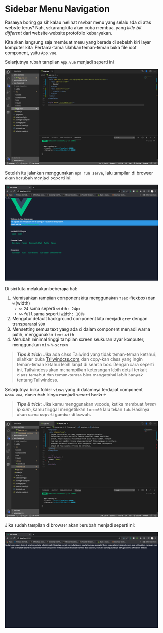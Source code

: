 # Sidebar Menu Navigation

Rasanya boring ga sih kalau melihat navbar menu yang selalu ada di atas website terus? Nah, sekarang kita akan coba membuat yang *little bit different* dari website-website protofolio kebanyakan.

Kita akan langsung saja membuat menu yang berada di sebelah kiri layar komputer kita. Pertama-tama silahkan teman-teman buka file root component, yaitu `App.vue`.

Selanjutnya rubah tampilan `App.vue` menjadi seperti ini:

![sidebar](img/1.png)

Setelah itu jalankan menggunakan `npm run serve`, lalu tampilan di browser akan berubah menjadi seperti ini:

![browser](img/2.png)

Di sini kita melakukan beberapa hal:

1. Memisahkan tampilan component kita menggunakan `flex` (flexbox) dan `w` (width)
    * `w-24` sama seperti `width: 24px`
    * `w-full` sama seperti `width: 100%`
2. Mengatur default background component kita menjadi `grey` dengan transparansi `900`
3. Mensetting semua text yang ada di dalam component menjadi warna putih, menggunakan `text-with`
4. Merubah minimal tinggi tampilan screen seukuran layar komputer, menggunakan `min-h-screen`

> ***Tips & trick:*** Jika ada class Tailwind yang tidak teman-teman ketahui, silahkan buka [Tailwindcss.com](https://tailwindcss.com/), dan copy-kan class yang ingin teman-teman ketahui lebih lanjut di search box. Dengan cara seperti ini, Tailwindcss akan menampilkan keterangan lebih detail terkait class tersebut dan teman-teman bisa mengetahui lebih banyak tentang Tailwindcss.

Selanjutnya buka folder `views` yang di dalamnya terdapat component `Home.vue`, dan rubah isinya menjadi seperti berikut:

> ***Tips & trick:*** Jika kamu menggunakan vscode, ketika membuat *lorem ip sum*, kamu tinggal mengetikkan `lorem50` lalu tekan `tab`. Hasilnya akan sama seperti gambar di bawah.

![img](img/3.png)

Jika sudah tampilan di browser akan berubah menjadi seperti ini:

![img](img/4.png)